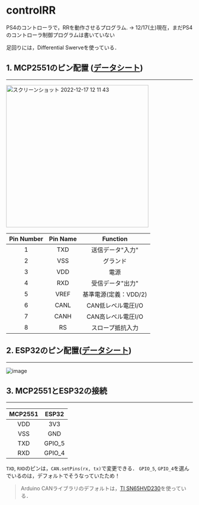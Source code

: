 # controlRR

PS4のコントローラで，RRを動作させるプログラム.
-> 12/17(土)現在，まだPS4のコントローラ制御プログラムは書いていない

足回りには，Differential Swerveを使っている．

## 1. MCP2551のピン配置 ([データシート](https://jp.rs-online.com/web/p/can-interface-ics/0402920))
---

<img width="384" alt="スクリーンショット 2022-12-17 12 11 43" src="https://user-images.githubusercontent.com/43850587/208221322-1a95e337-437a-429b-8f23-7956d601a770.png">

| Pin Number | Pin Name | Function |
| :---: | :---: | :---: |
| 1 | TXD | 送信データ"入力" |
| 2 | VSS | グランド |
| 3 | VDD | 電源 |
| 4 | RXD | 受信データ"出力" |
| 5 | VREF | 基準電源(定義：VDD/2) |
| 6 | CANL | CAN低レベル電圧I/O |
| 7 | CANH | CAN高レベル電圧I/O |
| 8 | RS | スロープ抵抗入力 |

## 2. ESP32のピン配置([データシート](https://www.espressif.com/sites/default/files/documentation/esp32-wroom-32_datasheet_en.pdf))
---

![image](https://user-images.githubusercontent.com/43850587/208221920-fbe68b1a-98ed-491c-98bb-495f8f95568a.png)

## 3. MCP2551とESP32の接続
---

| MCP2551 | ESP32 |
| :-------------: | :---: |
| VDD | 3V3 |
| VSS | GND |
| TXD | GPIO_5 |
| RXD | GPIO_4 |

`TXD`, `RXD`のピンは，`CAN.setPins(rx, tx)`で変更できる．
`GPIO_5`, `GPIO_4`を選んでいるのは，デフォルトでそうなっていたため！

> Arduino CANライブラリのデフォルトは，[TI SN65HVD230](https://www.ti.com/product/SN65HVD230)を使っている．
